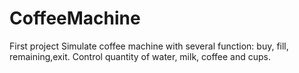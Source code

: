 # CoffeeMachine
First project
Simulate coffee machine with several function: buy, fill, remaining,exit.
Control quantity of water, milk, coffee and cups.
